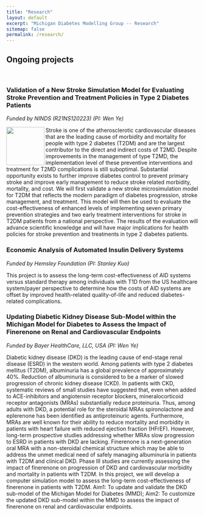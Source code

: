 ```yaml
---
title: "Research"
layout: default
excerpt: "Michigan Diabetes Modelling Group -- Research"
sitemap: false
permalink: /research/
---
```


## Ongoing projects

<br/>

### Validation of a New Stroke Simulation Model for Evaluating Stroke Prevention and Treatment Policies in Type 2 Diabetes Patients

*Funded by NINDS (R21NS120223) (PI: Wen Ye)*

<img align="left" width="100" height="100" src="stroke.png">

Stroke is one of the atherosclerotic cardiovascular diseases that are the leading cause of morbidity and mortality for people with type 2 diabetes (T2DM) and are the largest contributor to the direct and indirect costs of T2MD. Despite improvements in the management of type T2MD, the implementation level of these preventive interventions and treatment for T2MD complications is still suboptimal. Substantial opportunity exists to further improve diabetes control to prevent primary stroke and improve early management to reduce stroke related morbidity, mortality, and cost. We will first validate a new stroke microsimulation model for T2DM that reflects the modern paradigm of diabetes progression, stroke management, and treatment. This model will then be used to evaluate the cost-effectiveness of enhanced levels of implementing seven primary prevention strategies and two early treatment interventions for stroke in T2DM patients from a national perspective. The results of the evaluation will advance scientific knowledge and will have major implications for health policies for stroke prevention and treatments in type 2 diabetes patients.


### Economic Analysis of Automated Insulin Delivery Systems

*Funded by Hemsley Foundation (PI: Stanley Kuo)*

This project is to assess the long-term cost-effectiveness of AID systems versus standard therapy among individuals with T1D from the US healthcare system/payer perspective to determine how the costs of AID systems are offset by improved health-related quality-of-life and reduced diabetes-related complications.


### Updating Diabetic Kidney Disease Sub-Model within the Michigan Model for Diabetes to Assess the Impact of Finerenone on Renal and Cardiovascular Endpoints 

*Funded by Bayer HealthCare, LLC, USA (PI: Wen Ye)*

Diabetic kidney disease (DKD) is the leading cause of end-stage renal disease (ESRD) in the western world. Among patients with type 2 diabetes mellitus (T2DM), albuminuria has a global prevalence of approximately 40%. Reduction of albuminuria is considered to be a marker of slowed progression of chronic kidney disease (CKD). In patients with CKD, systematic reviews of small studies have suggested that, even when added to ACE-inhibitors and angiotensin receptor blockers, mineralocorticoid receptor antagonists (MRAs) substantially reduce proteinuria. Thus, among adults with DKD, a potential role for the steroidal MRAs spironolactone and eplerenone has been identified as antiproteinuric agents. Furthermore, MRAs are well known for their ability to reduce mortality and morbidity in patients with heart failure with reduced ejection fraction (HFrEF). However, long-term prospective studies addressing whether MRAs slow progression to ESRD in patients with DKD are lacking. Finerenone is a next-generation oral MRA with a non-steroidal chemical structure which may be able to address the unmet medical need of safely managing albuminuria in patients with T2DM and clinical DKD. Phase III studies are currently assessing the impact of finerenone on progression of DKD and cardiovascular morbidity and mortality in patients with T2DM. In this project, we will develop a computer simulation model to assess the long-term cost-effectiveness of finerenone in patients with T2DM. Aim1: To update and validate the DKD sub-model of the Michigan Model for Diabetes (MMD); Aim2: To customize the updated DKD sub-model within the MMD to assess the impact of finerenone on renal and cardiovascular endpoints.  

